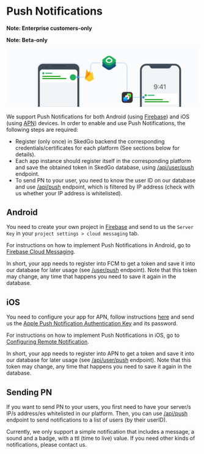 # Push Notifications

**Note: Enterprise customers-only**

**Note: Beta-only**

![Notification](/img/tripgo-api-notification@2x-100.jpg)

We support Push Notifications for both Android (using [Firebase](https://firebase.google.com/docs/notifications/?hl=es)) and iOS (using [APN](https://developer.apple.com/notifications/)) devices. In order to enable and use Push Notifications, the following steps are required:

- Register (only once) in SkedGo backend the corresponding credentials/certificates for each platform (See sections below for details).
- Each app instance should register itself in the corresponding platform and save the obtained token in SkedGo database, using [/api/user/push](https://skedgo.github.io/tripgo-api/swagger/?url=https://raw.githubusercontent.com/skedgo/tripgo-api/gh-pages/pn.swagger.yaml) endpoint.
- To send PN to your user, you need to know the user ID on our database and use [/api/push](https://skedgo.github.io/tripgo-api/swagger/?url=https://raw.githubusercontent.com/skedgo/tripgo-api/gh-pages/pn.swagger.yaml) endpoint, which is filtered by IP address (check with us whether your IP address is whitelisted). 

## Android

You need to create your own project in [Firebase](https://console.firebase.google.com) and send to us the `Server Key` in your `project settings > cloud messaging` tab.

For instructions on how to implement Push Notifications in Android, go to [Firebase Cloud Messaging](https://firebase.google.com/docs/cloud-messaging).

In short, your app needs to register into FCM to get a token and save it into our database for later usage (see [/user/push](https://skedgo.github.io/tripgo-api/swagger/?url=https://raw.githubusercontent.com/skedgo/tripgo-api/gh-pages/pn.swagger.yaml) endpoint). Note that this token may change, any time that happens you need to save it again in the database.


## iOS

You need to configure your app for APN, follow instructions [here](http://help.apple.com/xcode/mac/current/#/dev11b059073) and send us the [Apple Push Notification Authentication Key](http://help.apple.com/xcode/mac/current/#/dev11b059073?sub=dev1eb5dfe65) and its password.

For instructions on how to implement Push Notifications in iOS, go to [Configuring Remote Notification](https://developer.apple.com/library/content/documentation/NetworkingInternet/Conceptual/RemoteNotificationsPG/HandlingRemoteNotifications.html#//apple_ref/doc/uid/TP40008194-CH6-SW4).

In short, your app needs to register into APN to get a token and save it into our database for later usage (see [/api/user/push](https://skedgo.github.io/tripgo-api/swagger/?url=https://raw.githubusercontent.com/skedgo/tripgo-api/gh-pages/pn.swagger.yaml) endpoint). Note that this token may change, any time that happens you need to save it again in the database.

## Sending PN

If you want to send PN to your users, you first need to have your server/s IP/s address/es whitelisted in our platform. Then, you can use [/api/push](https://skedgo.github.io/tripgo-api/swagger/?url=https://raw.githubusercontent.com/skedgo/tripgo-api/feature/pn/pn.swagger.yaml) endpoint to send notifications to a list of users (by their userID).

Currently, we only support a simple notification that includes a message, a sound and a badge, with a ttl (time to live) value. If you need other kinds of notifications, please contact us.



